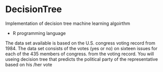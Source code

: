# DecisionTree
 Implementation of decision tree machine learning algoirthm 
- R programming language 

The data set available is based on the U.S. congress
voting record from 1984. The data set consists of the votes (yes or no) on
sixteen issues for each of the 435 members of congress. from the voting
record. You will useing decision tree that predicts the political
party of the representative︎ based on his︎ /her vote
